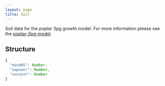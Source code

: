 ```yaml
---
layout: page
title: Soil
---
```


Soil data for the poplar 3pg growth model.  For more information please see the 
[poplar-3pg-model](https://github.com/CSTARS/poplar-3pg-model)


## Structure

```js
{
  "maxAWS": Number,
  "swpower": Number,
  "swconst": Number
}
```